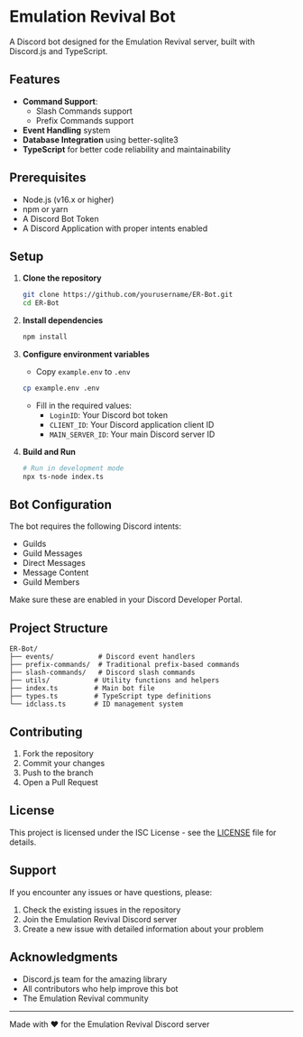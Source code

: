 # Emulation Revival Bot

A Discord bot designed for the Emulation Revival server, built with Discord.js and TypeScript.

## Features

- **Command Support**:
  - Slash Commands support
  - Prefix Commands support
- **Event Handling** system
- **Database Integration** using better-sqlite3
- **TypeScript** for better code reliability and maintainability

## Prerequisites

- Node.js (v16.x or higher)
- npm or yarn
- A Discord Bot Token
- A Discord Application with proper intents enabled

## Setup

1. **Clone the repository**
   ```bash
   git clone https://github.com/yourusername/ER-Bot.git
   cd ER-Bot
   ```

2. **Install dependencies**
   ```bash
   npm install
   ```

3. **Configure environment variables**
   - Copy `example.env` to `.env`
   ```bash
   cp example.env .env
   ```
   - Fill in the required values:
     - `LoginID`: Your Discord bot token
     - `CLIENT_ID`: Your Discord application client ID
     - `MAIN_SERVER_ID`: Your main Discord server ID

4. **Build and Run**
   ```bash
   # Run in development mode
   npx ts-node index.ts
   ```

## Bot Configuration

The bot requires the following Discord intents:
- Guilds
- Guild Messages
- Direct Messages
- Message Content
- Guild Members

Make sure these are enabled in your Discord Developer Portal.

## Project Structure

```
ER-Bot/
├── events/           # Discord event handlers
├── prefix-commands/  # Traditional prefix-based commands
├── slash-commands/   # Discord slash commands
├── utils/           # Utility functions and helpers
├── index.ts         # Main bot file
├── types.ts         # TypeScript type definitions
└── idclass.ts       # ID management system
```

## Contributing

1. Fork the repository
2. Commit your changes
3. Push to the branch 
4. Open a Pull Request

## License

This project is licensed under the ISC License - see the [LICENSE](LICENSE) file for details.

## Support

If you encounter any issues or have questions, please:
1. Check the existing issues in the repository
2. Join the Emulation Revival Discord server
3. Create a new issue with detailed information about your problem

## Acknowledgments

- Discord.js team for the amazing library
- All contributors who help improve this bot
- The Emulation Revival community

---
Made with ❤️ for the Emulation Revival Discord server